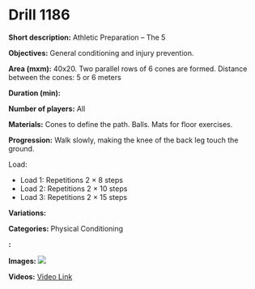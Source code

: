# Drill 1186

**Short description:**
Athletic Preparation – The 5

**Objectives:**
General conditioning and injury prevention.

**Area (mxm):**
40x20. Two parallel rows of 6 cones are formed. Distance between the cones: 5 or 6 meters

**Duration (min):**


**Number of players:**
All

**Materials:**
Cones to define the path. Balls. Mats for floor exercises.

**Progression:**
Walk slowly, making the knee of the back leg touch the ground.

Load:  
- Load 1: Repetitions 2 × 8 steps  
- Load 2: Repetitions 2 × 10 steps  
- Load 3: Repetitions 2 × 15 steps

**Variations:**


**Categories:**
Physical Conditioning

**:**


**Images:**
![](https://www.coachingfutsal.com/\images\97b2c4399e687e41b6fc529dcfff5a1fc6831a5139ca54addfd9189e8159c49577a961afbe7be725d7240debb874b6b0950f31dd6b5a90820948ed0dcf2868ce5342a7f318973.jpg)

**Videos:**
[Video Link](https://www.youtube.com/embed/gnWZyVOlBk4)

